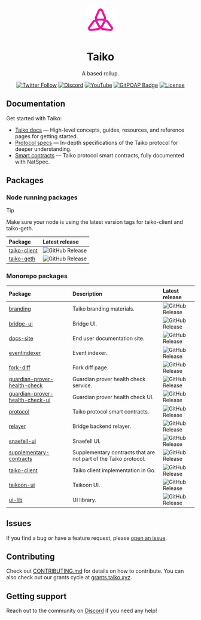 <p align="center">
  <img src="./packages/branding/RGB SVG (For Digital Use)/Taiko Icon/taiko-icon-blk.svg" width="80" alt="Logo for Taiko" />
</p>

<h1 align="center">
  Taiko
</h1>

<p align="center">
  A based rollup.
</p>

<div align="center">

[![Twitter Follow](https://img.shields.io/twitter/follow/taikoxyz?style=social)](https://twitter.com/taikoxyz)
[![Discord](https://img.shields.io/discord/984015101017346058?color=%235865F2&label=Discord&logo=discord&logoColor=%23fff)](https://discord.gg/taikoxyz)
[![YouTube](https://img.shields.io/youtube/channel/subscribers/UCxd_ARE9LtAEdnRQA6g1TaQ)](https://www.youtube.com/@taikoxyz)
[![GitPOAP Badge](https://public-api.gitpoap.io/v1/repo/taikoxyz/taiko-mono/badge)](https://www.gitpoap.io/gh/taikoxyz/taiko-mono)
[![License](https://img.shields.io/github/license/taikoxyz/taiko-mono)](https://github.com/taikoxyz/taiko-mono/blob/main/LICENSE.md)

</div>

## Documentation

Get started with Taiko:

- [Taiko docs](https://docs.taiko.xyz) — High-level concepts, guides, resources, and reference pages for getting started.
- [Protocol specs](./packages/protocol/docs/README.md) — In-depth specifications of the Taiko protocol for deeper understanding.
- [Smart contracts](./packages/protocol/contracts/) — Taiko protocol smart contracts, fully documented with NatSpec.

## Packages

### Node running packages

> [!TIP]
> Make sure your node is using the latest version tags for taiko-client and taiko-geth.

| Package                                              | Latest release                                                                                                   |
| :--------------------------------------------------- | :--------------------------------------------------------------------------------------------------------------- |
| [taiko-client](./packages/taiko-client)              | ![GitHub Release](https://img.shields.io/github/v/release/taikoxyz/taiko-mono?filter=taiko-client*&label=%22%22) |
| [taiko-geth](https://github.com/taikoxyz/taiko-geth) | ![GitHub Release](https://img.shields.io/github/v/release/taikoxyz/taiko-geth?label=%22%22)                      |

### Monorepo packages

| Package                                                                       | Description                                                      | Latest release                                                                                                                      |
| :---------------------------------------------------------------------------- | :--------------------------------------------------------------- | :---------------------------------------------------------------------------------------------------------------------------------- |
| [branding](./packages/branding)                                               | Taiko branding materials.                                        | ![GitHub Release](https://img.shields.io/github/v/release/taikoxyz/taiko-mono?filter=branding*&label=%22%22)                        |
| [bridge-ui](./packages/bridge-ui)                                             | Bridge UI.                                                       | ![GitHub Release](https://img.shields.io/github/v/release/taikoxyz/taiko-mono?filter=bridge-ui*&label=%22%22)                       |
| [docs-site](./packages/docs-site)                                             | End user documentation site.                                     | ![GitHub Release](https://img.shields.io/github/v/release/taikoxyz/taiko-mono?filter=docs-site*&label=%22%22)                       |
| [eventindexer](./packages/eventindexer)                                       | Event indexer.                                                   | ![GitHub Release](https://img.shields.io/github/v/release/taikoxyz/taiko-mono?filter=eventindexer*&label=%22%22)                    |
| [fork-diff](./packages/fork-diff)                                             | Fork diff page.                                                  | ![GitHub Release](https://img.shields.io/github/v/release/taikoxyz/taiko-mono?filter=fork-diff*&label=%22%22)                       |
| [guardian-prover-health-check](./packages/guardian-prover-health-check)       | Guardian prover health check service.                            | ![GitHub Release](https://img.shields.io/github/v/release/taikoxyz/taiko-mono?filter=guardian-prover-health-check*&label=%22%22)    |
| [guardian-prover-health-check-ui](./packages/guardian-prover-health-check-ui) | Guardian prover health check UI.                                 | ![GitHub Release](https://img.shields.io/github/v/release/taikoxyz/taiko-mono?filter=guardian-prover-health-check-ui*&label=%22%22) |
| [protocol](./packages/protocol)                                               | Taiko protocol smart contracts.                                  | ![GitHub Release](https://img.shields.io/github/v/release/taikoxyz/taiko-mono?filter=protocol*&label=%22%22)                        |
| [relayer](./packages/relayer)                                                 | Bridge backend relayer.                                          | ![GitHub Release](https://img.shields.io/github/v/release/taikoxyz/taiko-mono?filter=relayer*&label=%22%22)                         |
| [snaefell-ui](./packages/snaefell-ui)                                         | Snaefell UI.                                                     | ![GitHub Release](https://img.shields.io/github/v/release/taikoxyz/taiko-mono?filter=snaefell-ui*&label=%22%22)                     |
| [supplementary-contracts](./packages/supplementary-contracts)                 | Supplementary contracts that are not part of the Taiko protocol. | ![GitHub Release](https://img.shields.io/github/v/release/taikoxyz/taiko-mono?filter=supplementary-contracts*&label=%22%22)         |
| [taiko-client](./packages/taiko-client)                                       | Taiko client implementation in Go.                               | ![GitHub Release](https://img.shields.io/github/v/release/taikoxyz/taiko-mono?filter=taiko-client*&label=%22%22)                    |
| [taikoon-ui](./packages/taikoon-ui)                                           | Taikoon UI.                                                      | ![GitHub Release](https://img.shields.io/github/v/release/taikoxyz/taiko-mono?filter=taikoon-ui*&label=%22%22)                      |
| [ui-lib](./packages/ui-lib)                                                   | UI library.                                                      | ![GitHub Release](https://img.shields.io/github/v/release/taikoxyz/taiko-mono?filter=ui-lib*&label=%22%22)                          |

## Issues

If you find a bug or have a feature request, please [open an issue](https://github.com/taikoxyz/taiko-mono/issues/new/choose).

## Contributing

Check out [CONTRIBUTING.md](./CONTRIBUTING.md) for details on how to contribute. You can also check out our grants cycle at [grants.taiko.xyz](https://grants.taiko.xyz).

## Getting support

Reach out to the community on [Discord](https://discord.gg/taikoxyz) if you need any help!
